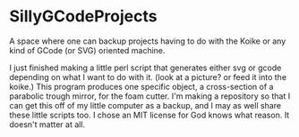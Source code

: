SillyGCodeProjects
==================

A space where one can backup projects having to do with the Koike or any kind of GCode (or SVG) oriented machine.

I just finished making a little perl script that generates either svg or gcode depending on what I want to do with it. (look at a picture? or feed it into the koike.)  This program produces one specific object, a cross-section of a parabolic trough mirror, for the foam cutter.  I'm making a repository so that I can get this off of my little computer as a backup, and I may as well share these little scripts too.  I chose an MIT license for God knows what reason. It doesn't matter at all.
